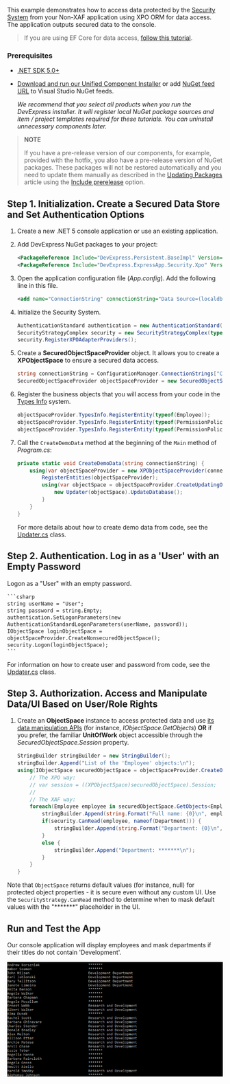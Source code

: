<!-- default file list -->

This example demonstrates how to access data protected by the [Security System](https://docs.devexpress.com/eXpressAppFramework/113366/concepts/security-system/security-system-overview) from your Non-XAF application using XPO ORM for data access. The application outputs secured data to the console. 

>If you are using EF Core for data access, [follow this tutorial](https://github.com/DevExpress-Examples/XAF_Security_E4908/tree/master/EFCore/Console).
 
### Prerequisites

- [.NET SDK 5.0+](https://dotnet.microsoft.com/download/dotnet-core)
- [Download and run our Unified Component Installer](https://www.devexpress.com/Products/Try/) or add [NuGet feed URL](https://docs.devexpress.com/GeneralInformation/116042/installation/install-devexpress-controls-using-nuget-packages/obtain-your-nuget-feed-url) to Visual Studio NuGet feeds.
  
  *We recommend that you select all products when you run the DevExpress installer. It will register local NuGet package sources and item / project templates required for these tutorials. You can uninstall unnecessary components later.*


> **NOTE** 
>
> If you have a pre-release version of our components, for example, provided with the hotfix, you also have a pre-release version of NuGet packages. These packages will not be restored automatically and you need to update them manually as described in the [Updating Packages](https://docs.devexpress.com/GeneralInformation/118420/Installation/Install-DevExpress-Controls-Using-NuGet-Packages/Updating-Packages) article using the [Include prerelease](https://docs.microsoft.com/en-us/nuget/create-packages/prerelease-packages#installing-and-updating-pre-release-packages) option.

## Step 1. Initialization. Create a Secured Data Store and Set Authentication Options

1. Create a new .NET 5 console application or use an existing application.
2. Add DevExpress NuGet packages to your project:

    ```xml
    <PackageReference Include="DevExpress.Persistent.BaseImpl" Version="21.1.5" />
    <PackageReference Include="DevExpress.ExpressApp.Security.Xpo" Version="21.1.5" />
    ```
3. Open the application configuration file (_App.config_). Add the following line in this file.
    
    ```xml
    <add name="ConnectionString" connectionString="Data Source=(localdb)\MSSQLLocalDB;Initial Catalog=XPOTestDB;Integrated Security=True"/>
    ```
    
4. Initialize the Security System.
    
    ```csharp
    AuthenticationStandard authentication = new AuthenticationStandard();
    SecurityStrategyComplex security = new SecurityStrategyComplex(typeof(PermissionPolicyUser), typeof(PermissionPolicyRole), authentication);
    security.RegisterXPOAdapterProviders();
    ```

5. Create a **SecuredObjectSpaceProvider** object. It allows you to create a **XPObjectSpace** to ensure a secured data access.
    
    ```csharp
    string connectionString = ConfigurationManager.ConnectionStrings["ConnectionString"].ConnectionString;
    SecuredObjectSpaceProvider objectSpaceProvider = new SecuredObjectSpaceProvider(security, connectionString, null);
    ```

6. Register the business objects that you will access from your code in the [Types Info](https://docs.devexpress.com/eXpressAppFramework/113669/concepts/business-model-design/types-info-subsystem) system.

    ```csharp
    objectSpaceProvider.TypesInfo.RegisterEntity(typeof(Employee));
    objectSpaceProvider.TypesInfo.RegisterEntity(typeof(PermissionPolicyUser));
    objectSpaceProvider.TypesInfo.RegisterEntity(typeof(PermissionPolicyRole));
    ```
7. Call the `CreateDemoData` method at the beginning of the `Main` method of _Program.cs_:
    
    
    ```csharp
    private static void CreateDemoData(string connectionString) {
        using(var objectSpaceProvider = new XPObjectSpaceProvider(connectionString)) {
            RegisterEntities(objectSpaceProvider);
            using(var objectSpace = objectSpaceProvider.CreateUpdatingObjectSpace(true)) {
                new Updater(objectSpace).UpdateDatabase();
            }
        }
    }
    ```
    For more details about how to create demo data from code, see the [Updater.cs](/XPO/DatabaseUpdater/Updater.cs) class.

## Step 2. Authentication. Log in as a 'User' with an Empty Password

Logon as a "User" with an empty password.

    ```csharp
    string userName = "User";
    string password = string.Empty;
    authentication.SetLogonParameters(new AuthenticationStandardLogonParameters(userName, password));
    IObjectSpace loginObjectSpace = objectSpaceProvider.CreateNonsecuredObjectSpace();
    security.Logon(loginObjectSpace);
    ```
For information on how to create user and password from code, see the [Updater.cs](/XPO/DatabaseUpdater/Updater.cs) class.

## Step 3. Authorization. Access and Manipulate Data/UI Based on User/Role Rights

1. Create an **ObjectSpace** instance to access protected data and use [its data manipulation APIs](https://docs.devexpress.com/eXpressAppFramework/113711/data-manipulation-and-business-logic/create-read-update-and-delete-data) (for instance, *IObjectSpace.GetObjects*) **OR** if you prefer, the familiar **UnitOfWork** object accessible through the *SecuredObjectSpace.Session* property.
    
    ```csharp
    StringBuilder stringBuilder = new StringBuilder();
    stringBuilder.Append("List of the 'Employee' objects:\n");
    using(IObjectSpace securedObjectSpace = objectSpaceProvider.CreateObjectSpace()) {
        // The XPO way:
        // var session = ((XPObjectSpace)securedObjectSpace).Session;
        // 
        // The XAF way:
        foreach(Employee employee in securedObjectSpace.GetObjects<Employee>()) {
            stringBuilder.Append(string.Format("Full name: {0}\n", employee.FullName));
            if(security.CanRead(employee, nameof(Department))) {
                stringBuilder.Append(string.Format("Department: {0}\n", employee.Department.Title));
            }
            else {
                stringBuilder.Append("Department: *******\n");
            }
        } 
    }
    ```

Note that `ObjectSpace` returns default values (for instance, null) for protected object properties - it is secure even without any custom UI. Use the `SecurityStrategy.CanRead` method to determine when to mask default values with the "*******" placeholder in the UI.

## Run and Test the App

Our console application will display employees and mask departments if their titles do not contain 'Development'.

![](/images/Console.png)
